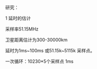 研究：

1 延时的估计

采样率51.15MHz

卫星距离估计为300-30000km

延时为1ms~100ms 或51.15k~5115k 采样点。

一次循环：10230*5个采样点 1ms



